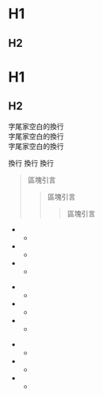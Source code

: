 H1
==
H2
--

# H1
## H2





字尾家空白的換行  
字尾家空白的換行  
字尾家空白的換行  


換行
換行
換行


>區塊引言
>>區塊引言
>>>區塊引言


* *
* *
* *


+ +
+ +
+ +


- -
- -
- -



